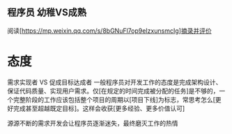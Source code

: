 程序员 幼稚VS成熟
----
阅读[https://mp.weixin.qq.com/s/8bGNuFl7op9eIzxunsmcIg]摘录并评价
# 态度
需求实现者 VS 促成目标达成者
一般程序员对开发工作的态度是完成架构设计、保证代码质量、实现用户需求。仅[在规定的时间完成被分配的任务]是不够的，一个完整阶段的工作应该包括整个项目的周期以[项目下线]为标志，常思考怎么[更好完成甚至超越既定目标]。这样会收获[更多经验、更多价值认可]


源源不断的需求开发会让程序员逐渐迷失，最终磨灭工作的热情

